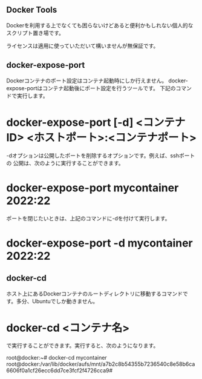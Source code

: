 Docker Tools
------------

Dockerを利用する上でなくても困らないけどあると便利かもしれない個人的なスクリプト置き場です。

ライセンスは適用に使っていただいて構いませんが無保証です。

## docker-expose-port

Dockerコンテナのポート設定はコンテナ起動時にしか行えません。
docker-expose-portはコンテナ起動後にポート設定を行うツールです。
下記のコマンドで実行します。

  # docker-expose-port [-d] <コンテナID> <ホストポート>:<コンテナポート>

-dオプションは公開したポートを削除するオプションです。例えば、sshポートの
公開は、次のように実行することができます。

  # docker-expose-port mycontainer  2022:22

ポートを閉じたいときは、上記のコマンドに-dを付けて実行します。

  # docker-expose-port -d mycontainer  2022:22

## docker-cd

ホスト上にあるDockerコンテナのルートディレクトリに移動するコマンドです。多分、Ubuntuでしか動きません。
 

  # docker-cd <コンテナ名>

で実行することができます。実行すると、次のようになります。

  root@docker:~# docker-cd mycontainer
  root@docker:/var/lib/docker/aufs/mnt/a7b2c8b54355b7236540c8e58b6ca6606f0a1cf26ecc6dd7ce3fcf2f4726cca9#
